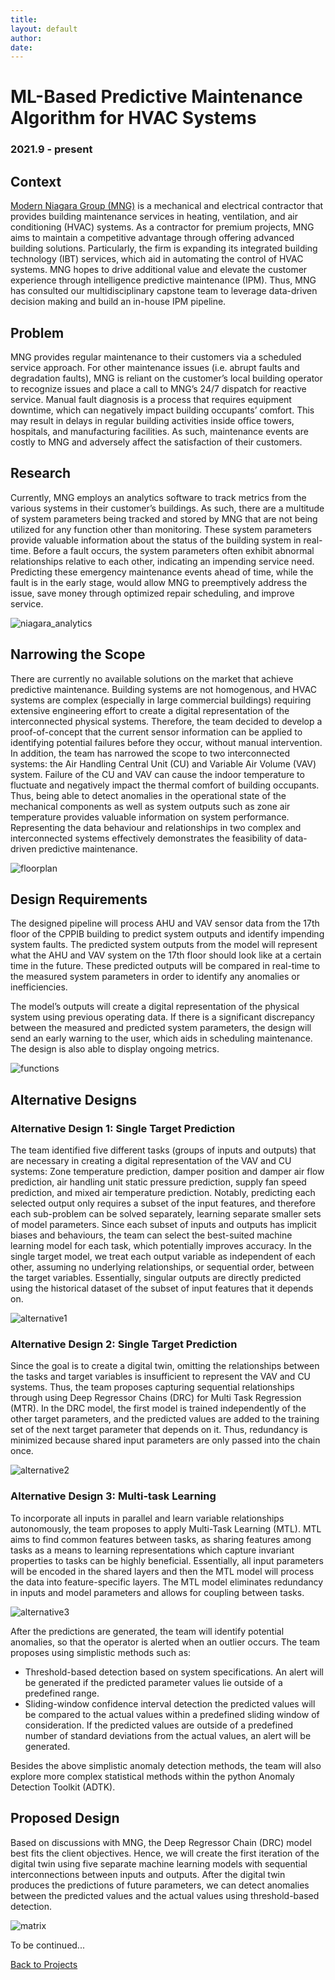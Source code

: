 ```yaml
---
title: 
layout: default
author: 
date: 
---
```


# ML-Based Predictive Maintenance Algorithm for HVAC Systems

### 2021.9 - present

## Context
[Modern Niagara Group (MNG)](https://modernniagara.com/) is a mechanical and electrical contractor that provides building maintenance services in heating, ventilation, and air conditioning (HVAC) systems. As a contractor for premium projects, MNG aims to maintain a competitive advantage through offering advanced building solutions. Particularly, the firm is expanding its integrated building technology (IBT) services, which aid in automating the control of HVAC systems. MNG hopes to drive additional value and elevate the customer experience through intelligence predictive maintenance (IPM). Thus, MNG has consulted our multidisciplinary capstone team to leverage data-driven decision making and build an in-house IPM pipeline. 



## Problem
MNG provides regular maintenance to their customers via a scheduled service approach. For other maintenance issues (i.e. abrupt faults and degradation faults), MNG is reliant on the customer’s local building operator to recognize issues and place a call to MNG’s 24/7 dispatch for reactive service. Manual fault diagnosis is a process that requires equipment downtime, which can negatively impact building occupants’ comfort. This may result in delays in regular building activities inside office towers, hospitals, and manufacturing facilities. As such, maintenance events are costly to MNG and adversely affect the satisfaction of their customers. 

## Research
Currently, MNG employs an analytics software to track metrics from the various systems in their customer’s buildings. As such, there are a multitude of system parameters being tracked and stored by MNG that are not being utilized for any function other than monitoring. These system parameters provide valuable information about the status of the building system in real-time. Before a fault occurs, the system parameters often exhibit abnormal relationships relative to each other, indicating an impending service need. Predicting these emergency maintenance events ahead of time, while the fault is in the early stage, would allow MNG to preemptively address the issue, save money through optimized repair scheduling, and improve service. 

![niagara_analytics](../assets/img/projects/aps490_niagara_analytics.png)

## Narrowing the Scope
There are currently no available solutions on the market that achieve predictive maintenance. Building systems are not homogenous, and HVAC systems are complex (especially in large commercial buildings) requiring extensive engineering effort to create a digital representation of the interconnected physical systems. Therefore, the team decided to develop a proof-of-concept that the current sensor information can be applied to identifying potential failures before they occur, without manual intervention. In addition, the team has narrowed the scope to two interconnected systems: the Air Handling Central Unit (CU) and Variable Air Volume (VAV) system. Failure of the CU and VAV can cause the indoor temperature to fluctuate and negatively impact the thermal comfort of building occupants. Thus, being able to detect anomalies in the operational state of the mechanical components as well as system outputs such as zone air temperature provides valuable information on system performance. Representing the data behaviour and relationships in two complex and interconnected systems effectively demonstrates the feasibility of data-driven predictive maintenance. 

![floorplan](../assets/img/projects/aps490_floorplan.png)

## Design Requirements

The designed pipeline will process AHU and VAV sensor data from the 17th floor of the CPPIB building to predict system outputs and identify impending system faults. The predicted system outputs from the model will represent what the AHU and VAV system on the 17th floor should look like at a certain time in the future. These predicted outputs will be compared in real-time to the measured system parameters in order to identify any anomalies or inefficiencies. 

The model’s outputs will create a digital representation of the physical system using previous operating data. If there is a significant discrepancy between the measured and predicted system parameters, the design will send an early warning to the user, which aids in scheduling maintenance. The design is also able to display ongoing metrics. 

![functions](../assets/img/projects/aps490_functions.png)

## Alternative Designs

### Alternative Design 1: Single Target Prediction
The team identified five different tasks (groups of inputs and outputs) that are necessary in creating a digital representation of the VAV and CU systems: Zone temperature prediction, damper position and damper air flow prediction, air handling unit static pressure prediction, supply fan speed prediction, and mixed air temperature prediction. Notably, predicting each selected output only requires a subset of the input features, and therefore each sub-problem can be solved separately, learning separate smaller sets of model parameters. Since each subset of inputs and outputs has implicit biases and behaviours, the team can select the best-suited machine learning model for each task, which potentially improves accuracy. In the single target model, we treat each output variable as independent of each other, assuming no underlying relationships, or sequential order, between the target variables. Essentially, singular outputs are directly predicted using the historical dataset of the subset of input features that it depends on. 

![alternative1](../assets/img/projects/aps490_alternative1.png)

### Alternative Design 2: Single Target Prediction
Since the goal is to create a digital twin, omitting the relationships between the tasks and target variables is insufficient to represent the VAV and CU systems. Thus, the team proposes capturing sequential relationships through using Deep Regressor Chains (DRC) for Multi Task Regression (MTR). In the DRC model, the first model is trained independently of the other target parameters, and the predicted values are added to the training set of the next target parameter that depends on it. Thus, redundancy is minimized because shared input parameters are only passed into the chain once. 

![alternative2](../assets/img/projects/aps490_alternative2.png)

### Alternative Design 3: Multi-task Learning
To incorporate all inputs in parallel and learn variable relationships autonomously, the team proposes to apply Multi-Task Learning (MTL). MTL aims to find common features between tasks, as sharing features among tasks as a means to learning representations which capture invariant properties to tasks can be highly beneficial. Essentially, all input parameters will be encoded in the shared layers and then the MTL model will process the data into feature-specific layers. The MTL model eliminates redundancy in inputs and model parameters and allows for coupling between tasks.

![alternative3](../assets/img/projects/aps490_alternative3.png)

After the predictions are generated, the team will identify potential anomalies, so that the operator is alerted when an outlier occurs. The team proposes using simplistic methods such as:
* Threshold-based detection based on system specifications. An alert will be generated if the predicted parameter values lie outside of a predefined range.
* Sliding-window confidence interval detection the predicted values will be compared to the actual values within a predefined sliding window of consideration. If the predicted values are outside of a predefined number of standard deviations from the actual values, an alert will be generated.

Besides the above simplistic anomaly detection methods, the team will also explore more complex statistical methods within the python Anomaly Detection Toolkit (ADTK).

## Proposed Design
Based on discussions with MNG,  the Deep Regressor Chain (DRC) model best fits the client objectives. Hence, we will create the first iteration of the digital twin using five separate machine learning models with sequential interconnections between inputs and outputs. After the digital twin produces the predictions of future parameters, we can detect anomalies between the predicted values and the actual values using threshold-based detection.

![matrix](../assets/img/projects/aps490_matrix.png)

To be continued...

[Back to Projects](../projects.html)
